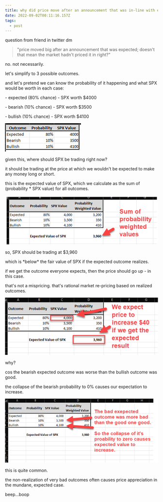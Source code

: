 ```yaml
---
title: why did price move after an announcement that was in-line with expectations?
date: 2022-09-02T00:11:16.157Z
tags:
  - post
---
```

question from friend in twitter dm

> "price moved big after an announcement that was expected; doesn't that mean the market hadn't priced it in right?"

no. not necessarily.

let's simplify to 3 possible outcomes.

and let's pretend we can know the probability of it happening and what SPX would be worth in each case:

\- expected (80% chance) - SPX worth $4000 

\- bearish (10% chance) - SPX worth $3500 

\- bullish (10% chance) - SPX worth $4100

![](/media/expect-1.png)

given this, where should SPX be trading right now?

it should be trading at the price at which we wouldn't be expected to make any money long or short.

this is the expected value of SPX, which we calculate as the sum of (probability * SPX value) for all outcomes.

![](/media/expect-2.png)

so, SPX should be trading at $3,960

which is \*below\* the fair value of SPX if the expected outcome realizes.

if we get the outcome everyone expects, then the price should go up - in this case.

that's not a mispricing. that's rational market re-pricing based on realized outcomes.

![](/media/expect-3.png)

why?

cos the bearish expected outcome was worse than the bullish outcome was good.

the collapse of the bearish probability to 0% causes our expectation to increase.

![](/media/expect-4.png)

this is quite common.

the non-realization of very bad outcomes often causes price appreciation in the mundane, expected case.

beep...boop